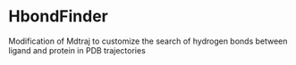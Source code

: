 # HbondFinder
Modification of Mdtraj to customize the search of hydrogen bonds between ligand and protein in PDB trajectories
